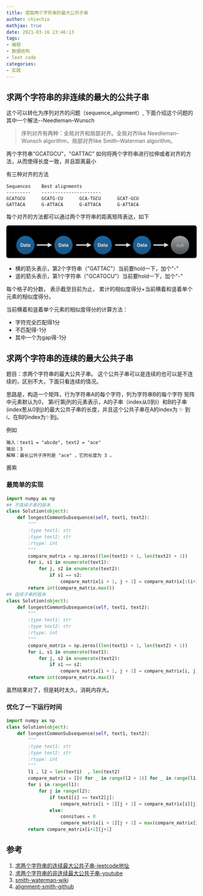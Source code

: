```yaml
---
title: 提取两个字符串的最大公共子串
author: chiechie
mathjax: true
date: 2021-03-16 23:46:13
tags:
- 编程
- 数据结构
- leet code
categories: 
- 实践
---
```


## 求两个字符串的非连续的最大的公共子串

这个可以转化为序列对齐的问题（sequence_alignment）, 下面介绍这个问题的其中一个解法--Needleman–Wunsch

> 序列对齐有两种：全局对齐和局部对齐。全局对齐like Needleman–Wunsch algorithm，局部对齐like Smith–Waterman algorithm。

两个字符串"GCATGCU"，"GATTAC"
如何将两个字符串进行拉伸或者对齐的方法，从而使得长度一致，并且距离最小

有三种对齐的方法
```
Sequences    Best alignments
---------    ----------------------
GCATGCU      GCATG-CU      GCA-TGCU      GCAT-GCU
GATTACA      G-ATTACA      G-ATTACA      G-ATTACA
```
每个对齐的方法都可以通过两个字符串的距离矩阵表达，如下

![Needleman–Wunsch](./img.png)

- 横的箭头表示，第2个字符串（"GATTAC"）当前要hold一下，加个"-"
- 竖的箭头表示，第1个字符串（"GCATGCU"）当前要hold一下，加个"-"

每个格子的分数， 表示截至目前为止，
累计的相似度得分+当前横着和竖着单个元素的相似度得分。

当前横着和竖着单个元素的相似度得分的计算方法：

- 字符完全匹配得1分
- 不匹配得-1分
- 其中一个为gap得-1分


## 求两个字符串的连续的最大公共子串

题目：求两个字符串的最大公共子串。
这个公共子串可以是连续的也可以是不连续的，区别不大，下面只看连续的情况。

思路是，构造一个矩阵，行为字符串A的每个字符，列为字符串B的每个字符
矩阵中元素默认为0，
第i行第j列的元素表示，A的子串（index从0到i）和B的子串(index葱从0到j)的最大公共子串的长度，并且这个公共子串在A的index为 ✨ 到i，在B的index为✨到j。

例如
```
输入：text1 = "abcde", text2 = "ace" 
输出：3  
解释：最长公共子序列是 "ace" ，它的长度为 3 。
```
酱紫

### 最简单的实现


```python
import numpy as np
## 不连续子串的版本
class Solution(object):
    def longestCommonSubsequence(self, text1, text2):
        """
        :type text1: str
        :type text2: str
        :rtype: int
        """
        compare_matrix = np.zeros((len(text1) + 1, len(text2) + 1))
        for i, s1 in enumerate(text1):
            for j, s2 in enumerate(text2):
                if s1 == s2:
                    compare_matrix[i + 1, j + 1] = compare_matrix[:(i+1), :(j+1)].max() + 1
        return int(compare_matrix.max())
## 连续子串的版本
class Solution(object):
    def longestCommonSubsequence(self, text1, text2):
        """
        :type text1: str
        :type text2: str
        :rtype: int
        """
        compare_matrix = np.zeros((len(text1) + 1, len(text2) + 1))
        for i, s1 in enumerate(text1):
            for j, s2 in enumerate(text2):
                if s1 == s2:
                    compare_matrix[i + 1, j + 1] = compare_matrix[i, j] + 1
        return int(compare_matrix.max())
```
虽然结果对了，但是耗时太久，消耗内存大。


### 优化了一下运行时间
```python
import numpy as np
class Solution(object):
    def longestCommonSubsequence(self, text1, text2):
        """
        :type text1: str
        :type text2: str
        :rtype: int
        """
        l1 , l2 = len(text1)  , len(text2)
        compare_matrix = [[0 for _ in range(l2 + 1)] for _ in range(l1 + 1)]
        for i in range(l1):
            for j in range(l2):
                if text1[i] == text2[j]:
                    compare_matrix[i + 1][j + 1] = compare_matrix[i][j] + 1
                else:
                    connitues = 0
                    compare_matrix[i + 1][j + 1] = max(compare_matrix[i+1][j], compare_matrix[i][j+1])
        return compare_matrix[i+1][j+1]
```



## 参考
1. [求两个字符串的连续最大公共子串-leetcode地址](https://leetcode-cn.com/problems/longest-common-subsequence/)
2. [求两个字符串的非连续最大公共子串-youtube](https://www.youtube.com/watch?v=LhpGz5--isw)
3. [smith-waterman-wiki](https://en.wikipedia.org/wiki/Smith%E2%80%93Waterman_algorithm)
4. [alignment-smith-github](https://github.com/alevchuk/pairwise-alignment-in-python/blob/master/alignment.py)